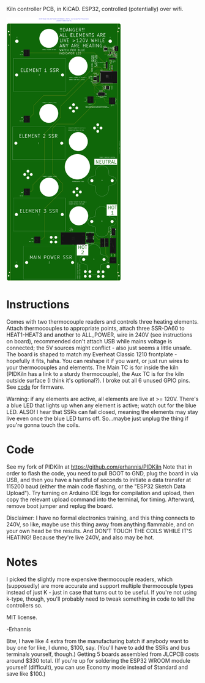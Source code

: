 Kiln controller PCB, in KiCAD.  ESP32, controlled (potentially) over wifi.

<img alt="PCB Diagram, from JLCPCB" src="5335756894208-Produce_DanZhi.SMT_Snapshot.Top.6176162A_Y20.SMT02401121555625.png" width="300" />

# Instructions 
Comes with two thermocouple readers and controls three heating elements.  Attach thermocouples to appropriate points, attach three SSR-DA60 to HEAT1-HEAT3 and another to ALL_POWER, wire in 240V (see instructions on board), recommended don't attach USB while mains voltage is connected; the 5V sources might conflict - also just seems a little unsafe.  The board is shaped to match my Everheat Classic 1210 frontplate - hopefully it fits, haha.  You can reshape it if you want, or just run wires to your thermocouples and elements.  The Main TC is for inside the kiln (PIDKiln has a link to a sturdy thermocouple), the Aux TC is for the kiln outside surface (I think it's optional?).  I broke out all 6 unused GPIO pins.  See [code](#code) for firmware.

Warning: if any elements are active, all elements are live at >= 120V.  There's a blue LED that lights up when any element is active; watch out for the blue LED.  ALSO!  I hear that SSRs can fail closed, meaning the elements may stay live even once the blue LED turns off.  So...maybe just unplug the thing if you're gonna touch the coils.

# Code
See my fork of PIDKiln at https://github.com/erhannis/PIDKiln
Note that in order to flash the code, you need to pull BOOT to GND, plug the board in via USB, and then you have a handful of seconds to initiate a data transfer at 115200 baud (either the main code flashing, or the "ESP32 Sketch Data Upload").  Try turning on Arduino IDE logs for compilation and upload, then copy the relevant upload command into the terminal, for timing.  Afterward, remove boot jumper and replug the board.

Disclaimer: I have no formal electronics training, and this thing connects to 240V, so like, maybe use this thing away from anything flammable, and on your own head be the results.  And DON'T TOUCH THE COILS WHILE IT'S HEATING!  Because they're live 240V, and also may be hot.

# Notes
I picked the slightly more expensive thermocouple readers, which (supposedly) are more accurate and support multiple thermocouple types instead of just K - just in case that turns out to be useful.  If you're not using k-type, though, you'll probably need to tweak something in code to tell the controllers so.

MIT license.

-Erhannis

Btw, I have like 4 extra from the manufacturing batch if anybody want to buy one for like, I dunno, $100, say.  (You'll have to add the SSRs and bus terminals yourself, though.)  Getting 5 boards assembled from JLCPCB costs around $330 total.
(If you're up for soldering the ESP32 WROOM module yourself (difficult), you can use Economy mode instead of Standard and save like $100.)
